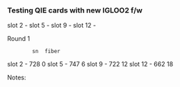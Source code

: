 ### Testing QIE cards with new IGLOO2 f/w ###

slot 2 - 
slot 5 - 
slot 9 - 
slot 12 - 

Round 1 

            sn  fiber
slot 2 -   728    0
slot 5 -   747    6
slot 9 -   722    12
slot 12 -  662    18

Notes: 

